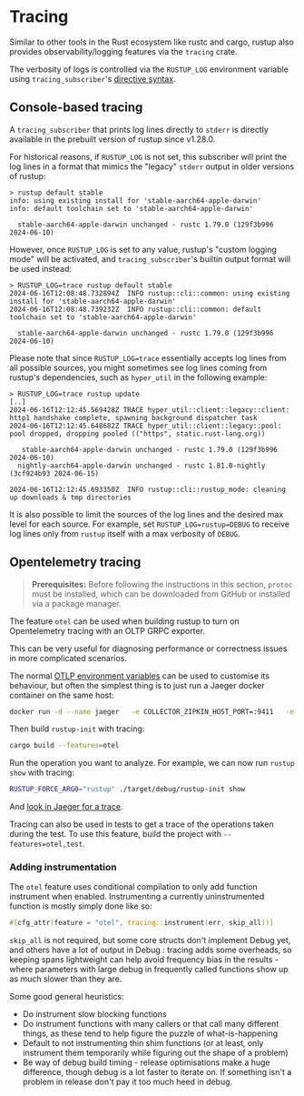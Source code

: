 # Tracing

Similar to other tools in the Rust ecosystem like rustc and cargo,
rustup also provides observability/logging features via the `tracing` crate.

The verbosity of logs is controlled via the `RUSTUP_LOG` environment
variable using `tracing_subscriber`'s [directive syntax].

[directive syntax]: https://docs.rs/tracing-subscriber/latest/tracing_subscriber/filter/struct.EnvFilter.html#directives

## Console-based tracing

A `tracing_subscriber` that prints log lines directly to `stderr` is directly
available in the prebuilt version of rustup since v1.28.0.

For historical reasons, if `RUSTUP_LOG` is not set, this subscriber will print
the log lines in a format that mimics the "legacy" `stderr` output in older
versions of rustup:

```console
> rustup default stable
info: using existing install for 'stable-aarch64-apple-darwin'
info: default toolchain set to 'stable-aarch64-apple-darwin'

  stable-aarch64-apple-darwin unchanged - rustc 1.79.0 (129f3b996 2024-06-10)
```

However, once `RUSTUP_LOG` is set to any value, rustup's "custom logging mode" will
be activated, and `tracing_subscriber`'s builtin output format will be used instead:

```console
> RUSTUP_LOG=trace rustup default stable
2024-06-16T12:08:48.732894Z  INFO rustup::cli::common: using existing install for 'stable-aarch64-apple-darwin'
2024-06-16T12:08:48.739232Z  INFO rustup::cli::common: default toolchain set to 'stable-aarch64-apple-darwin'

  stable-aarch64-apple-darwin unchanged - rustc 1.79.0 (129f3b996 2024-06-10)
```

Please note that since `RUSTUP_LOG=trace` essentially accepts log lines from
all possible sources, you might sometimes see log lines coming from rustup's
dependencies, such as `hyper_util` in the following example:

```console
> RUSTUP_LOG=trace rustup update
[..]
2024-06-16T12:12:45.569428Z TRACE hyper_util::client::legacy::client: http1 handshake complete, spawning background dispatcher task
2024-06-16T12:12:45.648682Z TRACE hyper_util::client::legacy::pool: pool dropped, dropping pooled (("https", static.rust-lang.org))

   stable-aarch64-apple-darwin unchanged - rustc 1.79.0 (129f3b996 2024-06-10)
  nightly-aarch64-apple-darwin unchanged - rustc 1.81.0-nightly (3cf924b93 2024-06-15)

2024-06-16T12:12:45.693350Z  INFO rustup::cli::rustup_mode: cleaning up downloads & tmp directories
```

It is also possible to limit the sources of the log lines and the desired
max level for each source. For example, set `RUSTUP_LOG=rustup=DEBUG` to
receive log lines only from `rustup` itself with a max verbosity of `DEBUG`.

## Opentelemetry tracing

> **Prerequisites:** Before following the instructions in this section,
> `protoc` must be installed, which can be downloaded from GitHub
> or installed via a package manager.

The feature `otel` can be used when building rustup to turn on Opentelemetry
tracing with an OLTP GRPC exporter.

This can be very useful for diagnosing performance or correctness issues in more
complicated scenarios.

The normal [OTLP environment
variables](https://github.com/open-telemetry/opentelemetry-specification/blob/main/specification/protocol/exporter.md)
can be used to customise its behaviour, but often the simplest thing is to just
run a Jaeger docker container on the same host:

```sh
docker run -d --name jaeger   -e COLLECTOR_ZIPKIN_HOST_PORT=:9411   -e COLLECTOR_OTLP_ENABLED=true   -p 6831:6831/udp   -p 6832:6832/udp   -p 5778:5778   -p 16686:16686   -p 4317:4317   -p 4318:4318   -p 14250:14250   -p 14268:14268   -p 14269:14269   -p 9411:9411   jaegertracing/all-in-one:latest
```

Then build `rustup-init` with tracing:

```sh
cargo build --features=otel
```

Run the operation you want to analyze. For example, we can now run `rustup show` with tracing:

```sh
RUSTUP_FORCE_ARG0="rustup" ./target/debug/rustup-init show
```

And [look in Jaeger for a trace](http://localhost:16686/search?service=rustup).

Tracing can also be used in tests to get a trace of the operations taken during the test.
To use this feature, build the project with `--features=otel,test`.

### Adding instrumentation

The `otel` feature uses conditional compilation to only add function instrument
when enabled. Instrumenting a currently uninstrumented function is mostly simply
done like so:

```rust
#[cfg_attr(feature = "otel", tracing::instrument(err, skip_all))]
```

`skip_all` is not required, but some core structs don't implement Debug yet, and
others have a lot of output in Debug : tracing adds some overheads, so keeping
spans lightweight can help avoid frequency bias in the results - where
parameters with large debug in frequently called functions show up as much
slower than they are.

Some good general heuristics:

- Do instrument slow blocking functions
- Do instrument functions with many callers or that call many different things,
  as these tend to help figure the puzzle of what-is-happening
- Default to not instrumenting thin shim functions (or at least, only instrument
  them temporarily while figuring out the shape of a problem)
- Be way of debug build timing - release optimisations make a huge difference,
  though debug is a lot faster to iterate on. If something isn't a problem in
  release don't pay it too much heed in debug.
